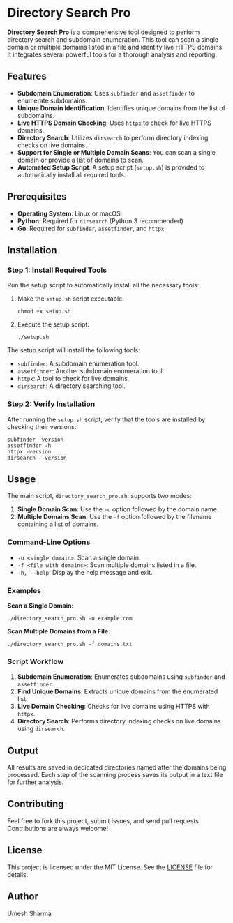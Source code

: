 <h1>Directory Search Pro</h1>

<p><strong>Directory Search Pro</strong> is a comprehensive tool designed to perform directory search and subdomain enumeration. This tool can scan a single domain or multiple domains listed in a file and identify live HTTPS domains. It integrates several powerful tools for a thorough analysis and reporting.</p>

<h2>Features</h2>
<ul>
    <li><strong>Subdomain Enumeration</strong>: Uses <code>subfinder</code> and <code>assetfinder</code> to enumerate subdomains.</li>
    <li><strong>Unique Domain Identification</strong>: Identifies unique domains from the list of subdomains.</li>
    <li><strong>Live HTTPS Domain Checking</strong>: Uses <code>httpx</code> to check for live HTTPS domains.</li>
    <li><strong>Directory Search</strong>: Utilizes <code>dirsearch</code> to perform directory indexing checks on live domains.</li>
    <li><strong>Support for Single or Multiple Domain Scans</strong>: You can scan a single domain or provide a list of domains to scan.</li>
    <li><strong>Automated Setup Script</strong>: A setup script (<code>setup.sh</code>) is provided to automatically install all required tools.</li>
</ul>

<h2>Prerequisites</h2>
<ul>
    <li><strong>Operating System</strong>: Linux or macOS</li>
    <li><strong>Python</strong>: Required for <code>dirsearch</code> (Python 3 recommended)</li>
    <li><strong>Go</strong>: Required for <code>subfinder</code>, <code>assetfinder</code>, and <code>httpx</code></li>
</ul>

<h2>Installation</h2>

<h3>Step 1: Install Required Tools</h3>

<p>Run the setup script to automatically install all the necessary tools:</p>

<ol>
    <li>Make the <code>setup.sh</code> script executable:</li>
    <pre><code>chmod +x setup.sh</code></pre>
    <li>Execute the setup script:</li>
    <pre><code>./setup.sh</code></pre>
</ol>

<p>The setup script will install the following tools:</p>
<ul>
    <li><code>subfinder</code>: A subdomain enumeration tool.</li>
    <li><code>assetfinder</code>: Another subdomain enumeration tool.</li>
    <li><code>httpx</code>: A tool to check for live domains.</li>
    <li><code>dirsearch</code>: A directory searching tool.</li>
</ul>

<h3>Step 2: Verify Installation</h3>

<p>After running the <code>setup.sh</code> script, verify that the tools are installed by checking their versions:</p>
<pre><code>subfinder -version
assetfinder -h
httpx -version
dirsearch --version</code></pre>

<h2>Usage</h2>

<p>The main script, <code>directory_search_pro.sh</code>, supports two modes:</p>

<ol>
    <li><strong>Single Domain Scan</strong>: Use the <code>-u</code> option followed by the domain name.</li>
    <li><strong>Multiple Domains Scan</strong>: Use the <code>-f</code> option followed by the filename containing a list of domains.</li>
</ol>

<h3>Command-Line Options</h3>

<ul>
    <li><code>-u &lt;single domain&gt;</code>: Scan a single domain.</li>
    <li><code>-f &lt;file with domains&gt;</code>: Scan multiple domains listed in a file.</li>
    <li><code>-h, --help</code>: Display the help message and exit.</li>
</ul>

<h3>Examples</h3>

<div class="command">
<p><strong>Scan a Single Domain</strong>:</p>
<pre><code>./directory_search_pro.sh -u example.com</code></pre>
</div>

<div class="command">
<p><strong>Scan Multiple Domains from a File</strong>:</p>
<pre><code>./directory_search_pro.sh -f domains.txt</code></pre>
</div>

<h3>Script Workflow</h3>
<ol>
    <li><strong>Subdomain Enumeration</strong>: Enumerates subdomains using <code>subfinder</code> and <code>assetfinder</code>.</li>
    <li><strong>Find Unique Domains</strong>: Extracts unique domains from the enumerated list.</li>
    <li><strong>Live Domain Checking</strong>: Checks for live domains using HTTPS with <code>httpx</code>.</li>
    <li><strong>Directory Search</strong>: Performs directory indexing checks on live domains using <code>dirsearch</code>.</li>
</ol>

<h2>Output</h2>

<p>All results are saved in dedicated directories named after the domains being processed. Each step of the scanning process saves its output in a text file for further analysis.</p>

<h2>Contributing</h2>

<p>Feel free to fork this project, submit issues, and send pull requests. Contributions are always welcome!</p>

<h2>License</h2>

<p>This project is licensed under the MIT License. See the <a href="LICENSE">LICENSE</a> file for details.</p>

<h2>Author</h2>

<p>Umesh Sharma</p>

</body>
</html>
